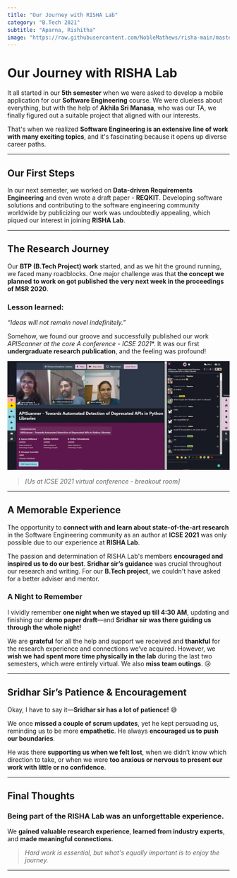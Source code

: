 ```yaml
---
title: "Our Journey with RISHA Lab"
category: "B.Tech 2021"
subtitle: "Aparna, Rishitha"
image: "https://raw.githubusercontent.com/NobleMathews/risha-main/master/src/Pages/_images/aparna.jpg"
---
```


# Our Journey with RISHA Lab  

It all started in our **5th semester** when we were asked to develop a mobile application for our **Software Engineering** course. We were clueless about everything, but with the help of **Akhila Sri Manasa**, who was our TA, we finally figured out a suitable project that aligned with our interests.  

That's when we realized **Software Engineering is an extensive line of work with many exciting topics**, and it's fascinating because it opens up diverse career paths.  

---

## Our First Steps  

In our next semester, we worked on **Data-driven Requirements Engineering** and even wrote a draft paper - **REQKIT**. Developing software solutions and contributing to the software engineering community worldwide by publicizing our work was undoubtedly appealing, which piqued our interest in joining **RISHA Lab**.  

---

## The Research Journey  

Our **BTP (B.Tech Project) work** started, and as we hit the ground running, we faced many roadblocks. One major challenge was that **the concept we planned to work on got published the very next week in the proceedings of MSR 2020**.  

### **Lesson learned**:  
_“Ideas will not remain novel indefinitely.”_  

Somehow, we found our groove and successfully published our work **APIScanner at the core A* conference - ICSE 2021**. It was our first **undergraduate research publication**, and the feeling was profound!  

![ICSE 2021 Conference](https://raw.githubusercontent.com/NobleMathews/risha-main/master/src/Pages/_images/aparna.jpg)  

> *[Us at ICSE 2021 virtual conference - breakout room]*  

---

## A Memorable Experience  

The opportunity to **connect with and learn about state-of-the-art research** in the Software Engineering community as an author at **ICSE 2021** was only possible due to our experience at **RISHA Lab**.  

The passion and determination of RISHA Lab's members **encouraged and inspired us to do our best**. **Sridhar sir’s guidance** was crucial throughout our research and writing. For our **B.Tech project**, we couldn't have asked for a better adviser and mentor.  

### A Night to Remember  

I vividly remember **one night when we stayed up till 4:30 AM**, updating and finishing our **demo paper draft**—and **Sridhar sir was there guiding us through the whole night!**  

We are **grateful** for all the help and support we received and **thankful** for the research experience and connections we’ve acquired. However, we **wish we had spent more time physically in the lab** during the last two semesters, which were entirely virtual. We also **miss team outings**. 😢  

---

## Sridhar Sir’s Patience & Encouragement  

Okay, I have to say it—**Sridhar sir has a lot of patience!** 😅  

We once **missed a couple of scrum updates**, yet he kept persuading us, reminding us to be more **empathetic**. He always **encouraged us to push our boundaries**.  

He was there **supporting us when we felt lost**, when we didn’t know which direction to take, or when we were **too anxious or nervous to present our work with little or no confidence**.  

---

## Final Thoughts  

### **Being part of the RISHA Lab was an unforgettable experience.**  

We **gained valuable research experience**, **learned from industry experts**, and **made meaningful connections**.  

> *Hard work is essential, but what's equally important is to enjoy the journey.*  

---
